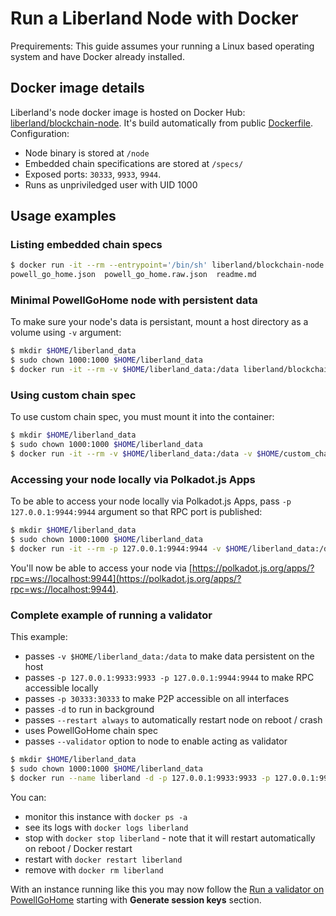 # Run a Liberland Node with Docker

 Prequirements:
 This guide assumes your running a Linux based operating system and have Docker already installed.

## Docker image details

Liberland's node docker image is hosted on Docker Hub: [liberland/blockchain-node](https://hub.docker.com/r/liberland/blockchain-node). It's build automatically from public [Dockerfile](https://github.com/liberland/liberland_substrate/blob/main/Dockerfile). Configuration:

* Node binary is stored at `/node`
* Embedded chain specifications are stored at `/specs/`
* Exposed ports: `30333`, `9933`, `9944`.
* Runs as unpriviledged user with UID 1000

## Usage examples

### Listing embedded chain specs

```bash
$ docker run -it --rm --entrypoint='/bin/sh' liberland/blockchain-node:powell_go_home -c 'ls /specs'
powell_go_home.json  powell_go_home.raw.json  readme.md

```

### Minimal PowellGoHome node with persistent data

To make sure your node's data is persistant, mount a host directory as a volume using `-v` argument:

```bash
$ mkdir $HOME/liberland_data
$ sudo chown 1000:1000 $HOME/liberland_data
$ docker run -it --rm -v $HOME/liberland_data:/data liberland/blockchain-node:powell_go_home -d /data --chain /specs/powell_go_home.raw.json
```

### Using custom chain spec

To use custom chain spec, you must mount it into the container:

```bash
$ mkdir $HOME/liberland_data
$ sudo chown 1000:1000 $HOME/liberland_data
$ docker run -it --rm -v $HOME/liberland_data:/data -v $HOME/custom_chain_spec.raw.json:/custom_chain_spec.raw.json liberland/blockchain-node:powell_go_home -d /data --chain /custom_chain_spec.raw.json
```

### Accessing your node locally via Polkadot.js Apps

To be able to access your node locally via Polkadot.js Apps, pass `-p 127.0.0.1:9944:9944` argument so that RPC port is published:

```bash
$ mkdir $HOME/liberland_data
$ sudo chown 1000:1000 $HOME/liberland_data
$ docker run -it --rm -p 127.0.0.1:9944:9944 -v $HOME/liberland_data:/data liberland/blockchain-node:powell_go_home -d /data --chain /specs/powell_go_home.raw.json
```

You'll now be able to access your node via [https://polkadot.js.org/apps/?rpc=ws://localhost:9944](https://polkadot.js.org/apps/?rpc=ws://localhost:9944).

### Complete example of running a validator

This example:
* passes `-v $HOME/liberland_data:/data` to make data persistent on the host
* passes `-p 127.0.0.1:9933:9933 -p 127.0.0.1:9944:9944` to make RPC accessible locally
* passes `-p 30333:30333` to make P2P accessible on all interfaces
* passes `-d` to run in background
* passes `--restart always` to automatically restart node on reboot / crash
* uses PowellGoHome chain spec
* passes `--validator` option to node to enable acting as validator

```bash
$ mkdir $HOME/liberland_data
$ sudo chown 1000:1000 $HOME/liberland_data
$ docker run --name liberland -d -p 127.0.0.1:9933:9933 -p 127.0.0.1:9944:9944 -p 30333:30333 --restart always -v $HOME/liberland_data:/data liberland/blockchain-node:powell_go_home -d /data --chain /specs/powell_go_home.raw.json --validator
```

You can:
* monitor this instance with `docker ps -a`
* see its logs with `docker logs liberland`
* stop with `docker stop liberland` - note that it will restart automatically on reboot / Docker restart
* restart with `docker restart liberland`
* remove with `docker rm liberland`

With an instance running like this you may now follow the [Run a validator on PowellGoHome](../staking/run_a_validator_on_powell_go_home.md#generate-session-keys) starting with **Generate session keys** section.
